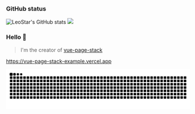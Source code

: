 ### GitHub status

<!-- ![GitHub stats](https://github-readme-stats.vercel.app/api?username=hezhongfeng&show_icons=true&hide_title=true&theme=default&hide=issues&line_height=24)

![](https://github-readme-stats.vercel.app/api/top-langs/?username=hezhongfeng&layout=compact&show_icons=true&include_all_commits=true&card_width=320) -->

![LeoStar's GitHub stats](https://github-readme-stats.vercel.app/api?username=ileostar&show_icons=true&theme=cobalt&hide=issues&line_height=24)
![](https://github-readme-stats.vercel.app/api/top-langs/?username=ileostar&layout=compact&show_icons=truee&include_all_commits=true&theme=onedark&card_width=360)

<!-- ======================================= -->

### Hello 👏

> I'm the creator of [vue-page-stack](https://github.com/hezhongfeng/vue-page-stack)

<https://vue-page-stack-example.vercel.app>

![](https://raw.githubusercontent.com/hezhongfeng/hezhongfeng/output/github-snake.svg)
